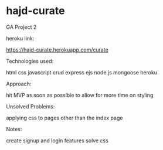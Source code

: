 # hajd-curate
GA Project 2

heroku link:

https://hajd-curate.herokuapp.com/curate

Technologies used:

html
css
javascript
crud
express
ejs
node.js
mongoose
heroku

Approach:

hit MVP as soon as possible to allow for more time on styling

Unsolved Problems:

applying css to pages other than the index page

Notes:

create signup and login features
solve css
